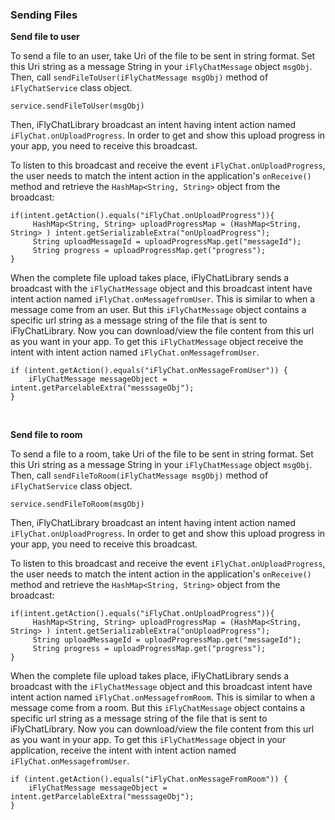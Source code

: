 ### Sending Files
**Send file to user**

To send a file to an user, take Uri of the file to be sent in string format. Set this Uri string as a message String in your `iFlyChatMessage` object `msgObj`. Then, call `sendFileToUser(iFlyChatMessage msgObj)` method of `iFlyChatService` class object.

~~~ {.language-java}
service.sendFileToUser(msgObj)
~~~  
Then, iFlyChatLibrary broadcast an intent having intent action named `iFlyChat.onUploadProgress`. In order to get and show this upload progress in your app, you need to receive this broadcast.

To listen to this broadcast and receive the event `iFlyChat.onUploadProgress`, the user needs to match the intent action in the application's `onReceive()` method and retrieve the `HashMap<String, String>` object from the broadcast:

~~~ {.language-java}
if(intent.getAction().equals("iFlyChat.onUploadProgress")){
     HashMap<String, String> uploadProgressMap = (HashMap<String, String> ) intent.getSerializableExtra("onUploadProgress");
     String uploadMessageId = uploadProgressMap.get("messageId");
     String progress = uploadProgressMap.get("progress");
}
~~~  
When the complete file upload takes place, iFlyChatLibrary sends a broadcast with the `iFlyChatMessage` object and this broadcast intent have intent action named `iFlyChat.onMessagefromUser`. This is similar to when a message come from an user. But this `iFlyChatMessage` object contains a specific url string as a message string of the file that is sent to iFlyChatLibrary. Now you can download/view the file content from this url as you want in your app. To get this `iFlyChatMessage` object receive the intent with intent action named `iFlyChat.onMessagefromUser`.

~~~ {.language-java}
if (intent.getAction().equals("iFlyChat.onMessageFromUser")) {
    iFlyChatMessage messageObject = intent.getParcelableExtra("messsageObj");
}
~~~  
<br>

**Send file to room**

To send a file to a room, take Uri of the file to be sent in string format. Set this Uri string as a message String in your `iFlyChatMessage` object `msgObj`. Then, call `sendFileToRoom(iFlyChatMessage msgObj)` method of `iFlyChatService` class object.

~~~ {.language-java}
service.sendFileToRoom(msgObj)
~~~  
Then, iFlyChatLibrary broadcast an intent having intent action named `iFlyChat.onUploadProgress`. In order to get and show this upload progress in your app, you need to receive this broadcast.

To listen to this broadcast and receive the event `iFlyChat.onUploadProgress`, the user needs to match the intent action in the application's `onReceive()` method and retrieve the `HashMap<String, String>` object from the broadcast:

~~~ {.language-java}
if(intent.getAction().equals("iFlyChat.onUploadProgress")){
     HashMap<String, String> uploadProgressMap = (HashMap<String, String> ) intent.getSerializableExtra("onUploadProgress");
     String uploadMessageId = uploadProgressMap.get("messageId");
     String progress = uploadProgressMap.get("progress");
}
~~~  
When the complete file upload takes place, iFlyChatLibrary sends a broadcast with the `iFlyChatMessage` object and this broadcast intent have intent action named `iFlyChat.onMessagefromRoom`. This is similar to when a message come from a room. But this `iFlyChatMessage` object contains a specific url string as a message string of the file that is sent to iFlyChatLibrary. Now you can download/view the file content from this url as you want in your app. To get this `iFlyChatMessage` object in your application, receive the intent with intent action named `iFlyChat.onMessagefromUser`.

~~~ {.language-java}
if (intent.getAction().equals("iFlyChat.onMessageFromRoom")) {
    iFlyChatMessage messageObject = intent.getParcelableExtra("messsageObj");
}
~~~  
